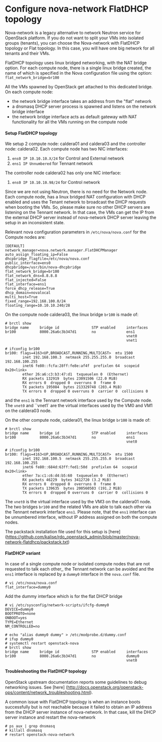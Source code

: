 # Configure nova-network FlatDHCP topology
Nova-network is a legacy alternative to network Neutron service for OpenStack platform. If you do not want to split your VMs into isolated groups (tenants), you can choose the Nova-network with FlatDHCP topology or Flat topology. In this case, you will have one big network for all tenants and their VMs.

FlatDHCP topology uses linux bridged networking, with the NAT bridge option. For each compute node, there is a single linux bridge created, the name of which is specified in the Nova configuration file using the option: ``flat_network_bridge=br100``

All the VMs spawned by OpenStack get attached to this dedicated bridge. On each compute node:

* the network bridge interface takes an address from the "flat" network
* a dnsmasq DHCP server process is spawned and listens on the network bridge interface
* the network bridge interface acts as default gateway with NAT functionality for all the VMs running on the compute node

#### Setup FlatDHCP topology
We setup 2 compute node: caldera01 and caldera03 and the controller node: caldera02. Each compute node has two NIC interfaces:

1. ``ens0 IP 10.10.10.X/24``  for Control and External network 
2. ``ens1 IP Unnumbered`` for Tennant network

The controller node caldera02 has only one NIC interface:

1. ``ens0 IP 10.10.10.98/24`` for Control network

Since we are not using Neutron, there is no need for the Network node. Each compute node, has a linux bridged NAT configuration with DHCP enabled and uses the Tenant network to broadcast the DHCP requests when booting the VMs. So, please make sure no other DHCP servers are listening on the Tennant network. In that case, the VMs can get the IP from the external DHCP server instead of nova-network DHCP server leaving the setup in an inconsistent state.

Relevant nova configuration parameters in ``/etc/nova/nova.conf`` for the Compute nodes are:

```
[DEFAULT]
network_manager=nova.network.manager.FlatDHCPManager
auto_assign_floating_ip=False
dhcpbridge_flagfile=/etc/nova/nova.conf
public_interface=ens0
dhcpbridge=/usr/bin/nova-dhcpbridge
flat_network_bridge=br100
flat_network_dns=8.8.8.8
flat_injected=False
flat_interface=ens1
force_dhcp_release=True
dhcp_domain=novalocal
multi_host=True
fixed_range=192.168.100.0/24
floating_range=10.10.10.240/28
```

On the compute node caldera03, the linux bridge ``br100`` is made of:

```
# brctl show
bridge name     bridge id               STP enabled     interfaces
br100           8000.26a6c3b347d1       no              ens1
                                                        vnet0
                                                        vnet1

# ifconfig br100
br100: flags=4163<UP,BROADCAST,RUNNING,MULTICAST>  mtu 1500
        inet 192.168.100.3  netmask 255.255.255.0  broadcast 192.168.100.255
        inet6 fe80::fcfa:28ff:fe8e:af4f  prefixlen 64  scopeid 0x20<link>
        ether 26:a6:c3:b3:47:d1  txqueuelen 0  (Ethernet)
        RX packets 132919  bytes 23091506 (22.0 MiB)
        RX errors 0  dropped 0  overruns 0  frame 0
        TX packets 195084  bytes 213329748 (203.4 MiB)
        TX errors 0  dropped 0 overruns 0  carrier 0  collisions 0

```

and the ``ens1`` is the Tennant network interface used by the Compute node. The ``vnet0`` and ``vnet1` are the virtual interfaces used by the VM0 and VM1 on the caldera03 node.

On the other compute node, caldera01, the linux bridge ``br100`` is made of:

```
# brctl show
bridge name     bridge id               STP enabled     interfaces
br100           8000.26a6c3b347d1       no              ens1
                                                        vnet0

# ifconfig br100
br100: flags=4163<UP,BROADCAST,RUNNING,MULTICAST>  mtu 1500
        inet 192.168.100.5  netmask 255.255.255.0  broadcast 192.168.100.255
        inet6 fe80::684d:63ff:fed1:50d  prefixlen 64  scopeid 0x20<link>
        ether 7a:c1:c6:d4:b5:60  txqueuelen 0  (Ethernet)
        RX packets 46229  bytes 3412720 (3.2 MiB)
        RX errors 0  dropped 0  overruns 0  frame 0
        TX packets 139635  bytes 200560503 (191.2 MiB)
        TX errors 0  dropped 0 overruns 0  carrier 0  collisions 0
```

The ``vnet0`` is the virtual interface used by the VM3 on the caldera01 node. The two bridges ``br100`` and the related VMs are able to talk each other via the Tennant network interface ``ens1``. Please note, that the ``ens1`` interface can be unnumbered interface, without IP address assigned on both the compute nodes.

The packstack installation file used for this setup is [here] (https://github.com/kalise/rdo_openstack_admin/blob/master/nova-network-flatdhcp/packstack.txt)

#### FlatDHCP variant
In case of a single compute node or isolated compute nodes that are not requested to talk each other,, the Tennant network can be avoided and the ``ens1`` interface is replaced by a ``dummy0`` interface in the ``nova.conf`` file.

```
# vi /etc/nova/nova.conf
flat_interface=dummy0
```

Add the dummy interface which is for the flat DHCP bridge
```
# vi /etc/sysconfig/network-scripts/ifcfg-dummy0
DEVICE=dummy0
BOOTPROTO=none
ONBOOT=yes
TYPE=Ethernet
NM_CONTROLLED=no

# echo "alias dummy0 dummy" > /etc/modprobe.d/dummy.conf 
# ifup dummy0
# systemctl restart openstack-nova
# brctl show
bridge name     bridge id               STP enabled     interfaces
br100           8000.26a6c3b347d1       no              dummy0
                                                        vnet0
```

#### Troubleshooting the FlatDHCP topology
OpenStack upstream documentation reports some guidelines to debug networking issues. See [here] (http://docs.openstack.org/openstack-ops/content/network_troubleshooting.html).

A common issue with FlatDHCP topology is when an instance boots successfully but is not reachable because it failed to obtain an IP address from the DHCP server instance of nova-network. In that case, kill the DHCP server instance and restart the nova-network

```
# ps aux | grep dnsmasq
# killall dnsmasq
# restart openstack-nova-network
```
